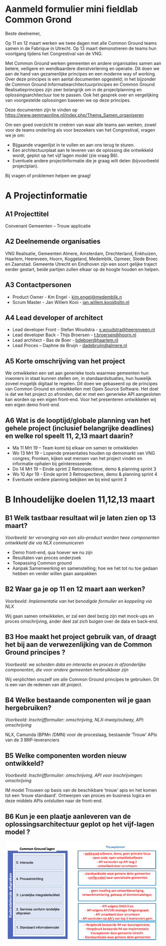 # Aanmeld formulier mini fieldlab Common Grond

Beste deelnemer,

Op 11 en 12 maart werken we twee dagen met alle Common Ground teams samen in de Fabrique in Utrecht. Op 13 maart demonstreren de teams hun voortgang tijdens het Congrestival van de VNG.

Met Common Ground werken gemeenten en andere organisaties samen aan betere, veiligere en wendbaardere dienstverlening en operatie. Dit doen we aan de hand van gezamenlijke principes en een moderne way of working. Over deze principes is een aantal documenten opgesteld; in het bijzonder de Common Ground Informatiearchitectuurprincipes en Common Ground Realisatieprincipes zijn zeer belangrijk om in de projectplanning en oplossingsarchitectuur toe te passen. Ook het gesprek over en vergelijking van voorgestelde oplossingen baseren we op deze principes. 

Deze documenten zijn te vinden op https://www.gemmaonline.nl/index.php/Thema_Samen_organiseren 

Om een goed overzicht te creëren van waar alle teams aan werken, zowel voor de teams onderling als voor bezoekers van het Congrestival, vragen we je om:
* Bijgaande vragenlijst in te vullen en aan ons terug te sturen. 
* Een architectuurplaat aan te leveren van de oplossing die ontwikkeld wordt, geplot op het vijf lagen model (zie vraag B6).
* Eventuele andere projectinformatie die je graag wilt delen (bijvoorbeeld projectplan).

Bij vragen of problemen helpen we graag!

# A Projectinformatie
## A1 Projecttitel
Convenant Gemeenten – Trouw applicatie

## A2 Deelnemende organisaties
VNG Realisatie, Gemeenten Almere, Amsterdam, Drechterland, Enkhuizen, Haarlem, Heereveen, Hoorn, Koggeland, Medemblik, Opmeer, Stede Broec en Zaanstad. Gemeente Utrecht en Eindhoven zijn een soort gelijke traject eerder gestart, beide partijen zullen elkaar op de hoogte houden en helpen. 

## A3 Contactpersonen
* Product Owner - Km Engel - kim.engel@medemblik.n
* Scrum Master - Jan Willem Kooi - jan.willem.kooi@sltn.nl

## A4 Lead developer of architect
* Lead developer Front -  Stefan Woudstra  - s.woudstra@heerenveen.nl
* Lead developer Back - Thijs Broersen - t.broersen@hoorn.nl
* Lead architect - Bas de Boer - bdeboer@haarlem.nl
* Lead Proces – Daphne de Bruijn - dadebruijn@almere.nl 


## A5 Korte omschrijving van het project
We ontwikkelen een set aan generieke tools waarmee gemeenten hun inwoners in staat kunnen stellen om, in standaardsituaties, hun huwelijk zoveel mogelijk digitaal te regelen. Dit doen we gebaseerd op de principes van Common Ground en ontwikkellen met Open Source Software. Het doel is dat we het project zo afronden, dat er met een generieke API aangesloten kan worden op een eigen front-end. Voor het presenteren ontwikkelen wij een eigen demo front-end.  

## A6 Wat is de looptijd/globale planning van het gehele project (inclusief belangrijke deadlines) en welke rol speelt 11, 2,13 maart daarin?

* Ma 11 Mrt 19 – Team komt bij elkaar om samen te ontwikkelen
* Wo 13 Mrt 19 – Lopende presentaties houden op demomarkt van VNG congres; Pronken, kijken wat mensen van het project vinden en informatie ophalen bij geïnteresseerde. 
* Do 14 Mrt 19 – Einde sprint 2 Retrospectieve, demo & planning sprint 3
* Wo 10 Apr 19 - Einde sprint 3 Retrospectieve, demo & planning sprint 4
* Eventuele verdere planning bekijken we bij eind sprint 3

# B Inhoudelijke doelen 11,12,13 maart
## B1 Welk tastbaar resultaat wil je laten zien op 13 maart?
*Voorbeeld: ter vervanging van een silo-product worden twee componenten ontwikkeld die via NLX communiceren*

* Demo  front-end, qua hoever we nu zijn 
* Resultaten van proces onderzoek
* Toepassing Common ground
* Aanpak Samenwerking en samenstelling; hoe we het tot nu toe gedaan hebben en verder willen gaan aanpakken

## B2 Waar ga je op 11 en 12 maart aan werken?
*Voorbeeld: Implementatie van het benodigde formulier en koppeling via NLX*

Wij gaan samen ontwikkelen, er zal een deel bezig zijn met mock-ups en proces omschrijving, ander deel zal zich buigen over de data en back-end. 

## B3 Hoe maakt het project gebruik van, of draagt het bij aan de verwezenlijking van de Common Ground principes ?
*Voorbeeld: we scheiden data en interactie en proces in afzonderlijke componenten, 
die voor andere gemeenten herbruikbaar zijn*

Wij verplichten onszelf om alle Common Ground principes te gebruiken. Dit is een van de redenen van dit project.

## B4 Welke bestaande componenten wil je gaan hergebruiken?
*Voorbeeld: Inschrijfformulier: omschrijving, NLX-inway/outway, API: omschrijving*

NLX, Camunda (BPMn /DMN) voor de proceslaag, bestaande ‘Trouw’ APIs van de 3 BRP-leveranciers

## B5 Welke componenten worden nieuw ontwikkeld?
*Voorbeeld: Inschrijfformulier: omschrijving, API voor inschrijvingen: omschrijving*

IM model Trouwen op basis van de beschikbare ‘trouw’ apis en het komen tot een ‘trouw standaard’. Ontwerpen van proces en business logica en deze middels APIs ontsluiten naar de front-end.

## B6 Kun je een plaatje aanleveren van de oplossingsarchitectuur geplot op het vijf-lagen model ?
![5 lagen model Common Ground](/Documents/Architectuur/img/5lagen.png?raw=true)





